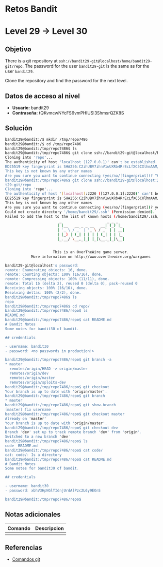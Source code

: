 # Retos Bandit

# Level 29 → Level 30

## Objetivo
There is a git repository at `ssh://bandit29-git@localhost/home/bandit29-git/repo`. The password for the user `bandit29-git` is the same as for the user `bandit29`.

Clone the repository and find the password for the next level.

## Datos de acceso al nivel
- **Usuario:** bandit29
- **Contraseña:** tQKvmcwNYcFS6vmPHIUSI3ShmsrQZK8S

## Solución
```bash
bandit29@bandit:/$ mkdir /tmp/repo7486
bandit29@bandit:/$ cd /tmp/repo7486
bandit29@bandit:/tmp/repo7486$ ls
bandit29@bandit:/tmp/repo7486$ git clone ssh://bandit29-git@localhost/home/bandit29-git/repo
Cloning into 'repo'...
The authenticity of host 'localhost (127.0.0.1)' can't be established.
ED25519 key fingerprint is SHA256:C2ihUBV7ihnV1wUXRb4RrEcLfXC5CXlhmAAM/urerLY.
This key is not known by any other names
Are you sure you want to continue connecting (yes/no/[fingerprint])? ^C
bandit29@bandit:/tmp/repo7486$ git clone ssh://bandit29-git@localhost:2220/home/bandi
t29-git/repo
Cloning into 'repo'...
The authenticity of host '[localhost]:2220 ([127.0.0.1]:2220)' can't be established.
ED25519 key fingerprint is SHA256:C2ihUBV7ihnV1wUXRb4RrEcLfXC5CXlhmAAM/urerLY.
This key is not known by any other names
Are you sure you want to continue connecting (yes/no/[fingerprint])? yes
Could not create directory '/home/bandit29/.ssh' (Permission denied).
Failed to add the host to the list of known hosts (/home/bandit29/.ssh/known_hosts).
                         _                     _ _ _
                        | |__   __ _ _ __   __| (_) |_
                        | '_ \ / _` | '_ \ / _` | | __|
                        | |_) | (_| | | | | (_| | | |_
                        |_.__/ \__,_|_| |_|\__,_|_|\__|


                      This is an OverTheWire game server.
            More information on http://www.overthewire.org/wargames

bandit29-git@localhost's password:
remote: Enumerating objects: 16, done.
remote: Counting objects: 100% (16/16), done.
remote: Compressing objects: 100% (11/11), done.
remote: Total 16 (delta 2), reused 0 (delta 0), pack-reused 0
Receiving objects: 100% (16/16), done.
Resolving deltas: 100% (2/2), done.
bandit29@bandit:/tmp/repo7486$ ls
repo
bandit29@bandit:/tmp/repo7486$ cd repo/
bandit29@bandit:/tmp/repo7486/repo$ ls
README.md
bandit29@bandit:/tmp/repo7486/repo$ cat README.md
# Bandit Notes
Some notes for bandit30 of bandit.

## credentials

- username: bandit30
- password: <no passwords in production!>

bandit29@bandit:/tmp/repo7486/repo$ git branch -a
* master
  remotes/origin/HEAD -> origin/master
  remotes/origin/dev
  remotes/origin/master
  remotes/origin/sploits-dev
bandit29@bandit:/tmp/repo7486/repo$ git checkout
Your branch is up to date with 'origin/master'.
bandit29@bandit:/tmp/repo7486/repo$ git branch
* master
bandit29@bandit:/tmp/repo7486/repo$ git show-branch
[master] fix username
bandit29@bandit:/tmp/repo7486/repo$ git checkout master
Already on 'master'
Your branch is up to date with 'origin/master'.
bandit29@bandit:/tmp/repo7486/repo$ git checkout dev
Branch 'dev' set up to track remote branch 'dev' from 'origin'.
Switched to a new branch 'dev'
bandit29@bandit:/tmp/repo7486/repo$ ls
code  README.md
bandit29@bandit:/tmp/repo7486/repo$ cat code/
cat: code/: Is a directory
bandit29@bandit:/tmp/repo7486/repo$ cat README.md
# Bandit Notes
Some notes for bandit30 of bandit.

## credentials

- username: bandit30
- password: xbhV3HpNGlTIdnjUrdAlPzc2L6y9EOnS

bandit29@bandit:/tmp/repo7486/repo$
```
## Notas adicionales
| Comando | Descripcion |
|---------|-------------|
|  |  |

## Referencias
- [Comandos git](https://www.atlassian.com/es/git/glossary)
